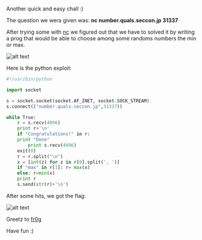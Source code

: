 
Another quick and easy chall :)

The question we wera given was: **nc number.quals.seccon.jp 31337**

After trying some with [nc](http://nc110.sourceforge.net/) we figured out that we have to solved it by writing a prog that would be able to choose among some randoms numbers the min or max.

![alt text](http://saxx.swordarmor.fr/CTF/prog100_nc.png "Netcat")

Here is the python exploit:

```python
#!/usr/bin/python

import socket

s = socket.socket(socket.AF_INET, socket.SOCK_STREAM)
s.connect(("number.quals.seccon.jp",31337))

while True:
    r = s.recv(4096)
    print r+'\n'
    if "Congratulations!" in r:
	print "Done"
        print s.recv(4096)
	exit(0)
    r = r.split("\n")
    x = [int(z) for z in r[0].split(', ')]
    if "max" in r[1]: r= max(x)
    else: r=min(x)
    print r
    s.send(str(r)+'\n')
```

After some hits, we got the flag:

![alt text](http://saxx.swordarmor.fr/CTF/prog100_flag.png "Flag")

Greetz to [fr0g](https://twitter.com/fr0gSecurity)

Have fun :)
